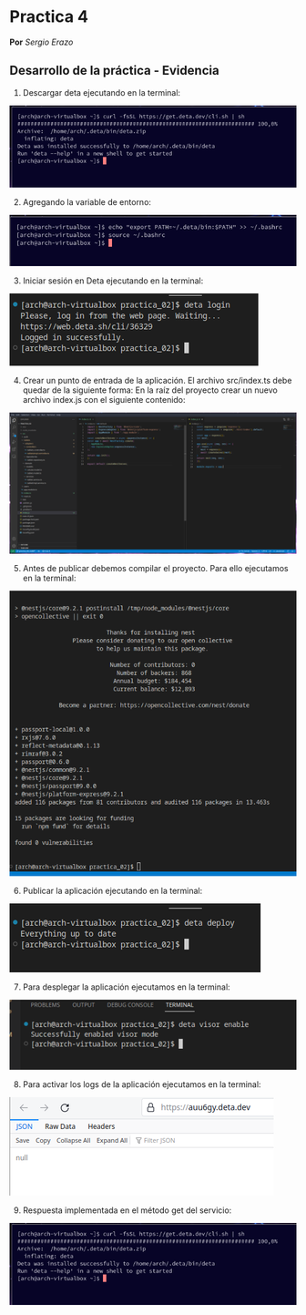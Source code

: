 # Practica 4
**Por** *Sergio Erazo*

## Desarrollo de la práctica - Evidencia

  1. Descargar deta ejecutando en la terminal:

![imagen](https://github.com/sergioorteera/Informes_Practicas_IoT/blob/main/Practica_04/Imagenes/1.PNG?raw=true)

  2. Agregando la variable de entorno:

![imagen](https://github.com/sergioorteera/Informes_Practicas_IoT/blob/main/Practica_04/Imagenes/2.PNG?raw=true)

  3. Iniciar sesión en Deta ejecutando en la terminal:

![imagen](https://github.com/sergioorteera/Informes_Practicas_IoT/blob/main/Practica_04/Imagenes/3.PNG?raw=true)

  4. Crear un punto de entrada de la aplicación. El archivo src/index.ts debe quedar de la siguiente forma:
     En la raíz del proyecto crear un nuevo archivo index.js con el siguiente contenido:

![imagen](https://github.com/sergioorteera/Informes_Practicas_IoT/blob/main/Practica_04/Imagenes/4.PNG?raw=true)

  5. Antes de publicar debemos compilar el proyecto. Para ello ejecutamos en la terminal:

![imagen](https://github.com/sergioorteera/Informes_Practicas_IoT/blob/main/Practica_04/Imagenes/5.PNG?raw=true)

  6. Publicar la aplicación ejecutando en la terminal:

![imagen](https://github.com/sergioorteera/Informes_Practicas_IoT/blob/main/Practica_04/Imagenes/6.PNG?raw=true)

  7. Para desplegar la aplicación ejecutamos en la terminal:

![imagen](https://github.com/sergioorteera/Informes_Practicas_IoT/blob/main/Practica_04/Imagenes/7.PNG?raw=true)

  8. Para activar los logs de la aplicación ejecutamos en la terminal:

![imagen](https://github.com/sergioorteera/Informes_Practicas_IoT/blob/main/Practica_04/Imagenes/8.PNG?raw=true)

  9. Respuesta implementada en el método get del servicio:
  
![imagen](https://github.com/sergioorteera/Informes_Practicas_IoT/blob/main/Practica_04/Imagenes/1.PNG?raw=true)



